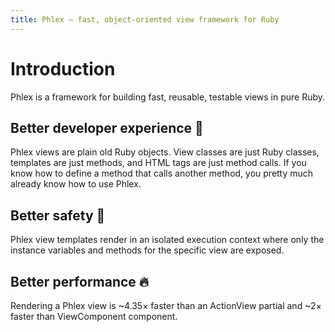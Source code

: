 ```yaml
---
title: Phlex — fast, object-oriented view framework for Ruby
---
```


# Introduction

Phlex is a framework for building fast, reusable, testable views in pure Ruby.

## Better developer experience 💃

Phlex views are plain old Ruby objects. View classes are just Ruby classes, templates are just methods, and HTML tags are just method calls. If you know how to define a method that calls another method, you pretty much already know how to use Phlex.

## Better safety 🥽

Phlex view templates render in an isolated execution context where only the instance variables and methods for the specific view are exposed.

## Better performance 🔥

Rendering a Phlex view is ~4.35× faster than an ActionView partial and ~2× faster than ViewComponent component.
